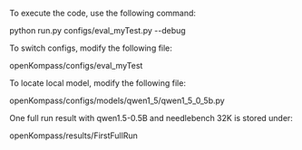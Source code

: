 To execute the code, use the following command:

python run.py configs/eval_myTest.py --debug

To switch configs, modify the following file:

openKompass/configs/eval_myTest

To locate local model, modify the following file:

openKompass/configs/models/qwen1_5/qwen1_5_0_5b.py

One full run result with qwen1.5-0.5B and needlebench 32K is stored under:

openKompass/results/FirstFullRun

